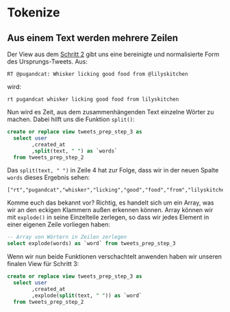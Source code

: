 # Tokenize

## Aus einem Text werden mehrere Zeilen

Der View aus dem [Schritt 2](2-texte-bereinigen-und-normalisieren.md) gibt uns eine bereinigte und normalisierte Form des Ursprungs-Tweets. Aus:

```text
RT @pugandcat: Whisker licking good food from @lilyskitchen
```

wird:

```text
rt pugandcat whisker licking good food from lilyskitchen
```

Nun wird es Zeit, aus dem zusammenhängenden Text einzelne Wörter zu machen. Dabei hilft uns die Funktion `split()`:

```sql
create or replace view tweets_prep_step_3 as
  select user
        ,created_at
        ,split(text, " ") as `words`
  from tweets_prep_step_2
```

Das `split(text, " ")` in Zeile 4 hat zur Folge, dass wir in der neuen Spalte `words` dieses Ergebnis sehen:

```text
["rt","pugandcat","whisker","licking","good","food","from","lilyskitchen"]
```

Komme euch das bekannt vor? Richtig, es handelt sich um ein Array, was wir an den eckigen Klammern außen erkennen können. Array können wir mit `explode()` in seine Einzelteile zerlegen, so dass wir jedes Element in einer eigenen Zeile vorliegen haben:

```sql
-- Array von Wörtern in Zeilen zerlegen
select explode(words) as `word` from tweets_prep_step_3
```

Wenn wir nun beide Funktionen verschachtelt anwenden haben wir unseren finalen View für Schritt 3:

```sql
create or replace view tweets_prep_step_3 as
  select user
        ,created_at
        ,explode(split(text, " ")) as `word`
  from tweets_prep_step_2
```

